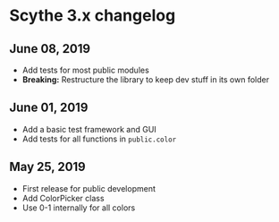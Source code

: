 # Scythe 3.x changelog

## June 08, 2019

- Add tests for most public modules
- **Breaking:** Restructure the library to keep dev stuff in its own folder

## June 01, 2019

- Add a basic test framework and GUI
- Add tests for all functions in `public.color`

## May 25, 2019

- First release for public development
- Add ColorPicker class
- Use 0-1 internally for all colors
